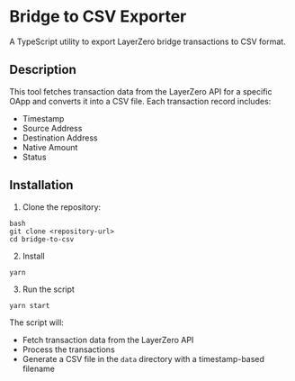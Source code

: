 # Bridge to CSV Exporter

A TypeScript utility to export LayerZero bridge transactions to CSV format.

## Description

This tool fetches transaction data from the LayerZero API for a specific OApp and converts it into a CSV file. Each transaction record includes:

- Timestamp
- Source Address
- Destination Address
- Native Amount
- Status

## Installation

1. Clone the repository:

```
bash
git clone <repository-url>
cd bridge-to-csv
```

2. Install

```
yarn
```

3. Run the script

```
yarn start
```

The script will:

- Fetch transaction data from the LayerZero API
- Process the transactions
- Generate a CSV file in the `data` directory with a timestamp-based filename
